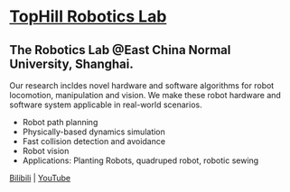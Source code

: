 # [TopHill Robotics Lab](https://github.com/tophillrobotics/)


## The Robotics Lab @East China Normal University, Shanghai.

Our research incldes novel hardware and software algorithms for robot locomotion, manipulation and vision. We make these robot hardware and software system applicable in real-world scenarios.
- Robot path planning
- Physically-based dynamics simulation
- Fast collision detection and avoidance
- Robot vision
- Applications: Planting Robots, quadruped robot, robotic sewing

[Bilibili](https://space.bilibili.com/504872864/video) |
[YouTube](https://www.youtube.com/channel/UCjd0xUKYSr5-PWKMCTHaxNA)
